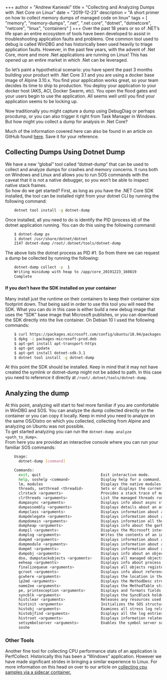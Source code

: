 +++
author = "Andrew Kanieski"
title = "Collecting and Analyzing Dumps with .Net Core on Linux"
date = "2019-12-23"
description = "A short primer on how to collect memory dumps of managed code on linux"
tags = [
    "memory",
    "memory-dumps",
    ".net",
    ".net core",
    "dotnet",
    "dotnetcore",
    "netcore",
    "linux",
    "containers"
]
+++
Over the past 18 years or so of .NET’s life span an entire ecosystem of tools have been developed to assist in troubleshooting application faults and problems. One common tool used to debug is called WinDBG and has historically been used heavily to triage application faults. However, in the past few years, with the advent of .Net Core, more and more .Net applications are running on Linux! This has opened up an entire market in which .Net can be leveraged.  

So let’s paint a hypothetical scenario: you have spent the past 3 months building your product with .Net Core 3.1 and you are using a docker base image of Alpine 3.10.x. You find your application works great, so your team decides its time to ship to production. You deploy your application to your docker host (AKS, ACI, Docker Swarm, etc). You open the flood gates and your users begin to use the application. All seems well until you find your application seems to be locking up.  

Now traditionally you might capture a dump using DebugDiag or perhaps procdump, or you can also trigger it right from Task Manager in Windows. But how might you collect a dump for analysis in .Net Core?  

Much of the information covered here can also be found in an article on GitHub found [here](https://github.com/dotnet/diagnostics/blob/master/documentation/dotnet-dump-instructions.md). Save it for your reference.  

## Collecting Dumps Using Dotnet Dump

We have a new “global” tool called “dotnet-dump” that can be used to collect and analyze dumps for crashes and memory concerns. It runs both on Windows and Linux and allows you to run SOS commands with the caveat that it is not a native debugger, so you won’t be able to inspect native stack frames.  
So how do we get started? First, as long as you have the .NET Core SDK installed, the tool can be installed right from your dotnet CLI by running the following command:  
``` sh
    dotnet tool install -g dotnet-dump
```
Once installed, all you need to do is identify the PID (process id) of the dotnet application running. You can do this using the following command:  
``` sh
    $ dotnet-dump ps  
    1 dotnet /usr/share/dotnet/dotnet
    2147 dotnet-dump /root/.dotnet/tools/dotnet-dump
```
The above lists the dotnet process as PID #1\. So from there we can request a dump be collected by running the following:  
``` sh
    dotnet-dump collect -p  1  
    Writing minidump with heap to /app/core_20191223_160819  
    Complete
```
#### If you don’t have the SDK installed on your container

Many install just the runtime on their containers to keep their container size footprint down. That being said in order to use this tool you will need the SDK. What you can do in this case is either build a new debug image that uses the “SDK” base image that Microsoft publishes, or you can download the SDK directly into the live container. On Debian 10 I used the following commands:  
``` sh
    $ curl https://packages.microsoft.com/config/ubuntu/18.04/packages-microsoft-prod.deb --output packages-microsoft-prod.deb
    $ dpkg -i packages-microsoft-prod.deb
    $ apt-get install apt-transport-https
    $ apt-get update
    $ apt-get install dotnet-sdk-3.1
    $ dotnet tool install -g dotnet-dump
```
At this point the SDK should be installed. Keep in mind that it may not have created the symlink or dotnet-dump might not be added to path. In this case you need to reference it directly at `/root/.dotnet/tools/dotnet-dump`.  

## Analyzing the dump

At this point, analyzing will start to feel more familiar if you are comfortable in WinDBG and SOS. You can analyze the dump collected directly on the container or you can copy it locally. Keep in mind you need to analyze on the same OS/Distro on which you collected, collecting from Alpine and analyzing on Ubuntu was not possible.  
To get started analyzing you can run the `dotnet-dump analyze <path_to_dump>`.  
From here you are provided an interactive console where you can run your familiar SOS commands:  
``` sh
    Usage:
      dotnet-dump [command]

    Commands:
      exit, quit                           Exit interactive mode.
      help, soshelp <command>              Display help for a command.
      lm, modules                          Displays the native modules in the process.
      threads, setthread <threadid>        Sets or displays the current thread id for the SOS commands.
      clrstack <arguments>                 Provides a stack trace of managed code only.
      clrthreads <arguments>               List the managed threads running.
      dumpasync <arguments>                Displays info about async state machines on the garbage-collected heap.
      dumpassembly <arguments>             Displays details about an assembly.
      dumpclass <arguments>                Displays information about a EE class structure at the specified address.
      dumpdelegate <arguments>             Displays information about a delegate.
      dumpdomain <arguments>               Displays information all the AppDomains and all assemblies within the domains.
      dumpheap <arguments>                 Displays info about the garbage-collected heap and collection statistics about objects.
      dumpil <arguments>                   Displays the Microsoft intermediate language (MSIL) that is associated with a managed method.
      dumplog <arguments>                  Writes the contents of an in-memory stress log to the specified file.
      dumpmd <arguments>                   Displays information about a MethodDesc structure at the specified address.
      dumpmodule <arguments>               Displays information about a EE module structure at the specified address.
      dumpmt <arguments>                   Displays information about a method table at the specified address.
      dumpobj <arguments>                  Displays info about an object at the specified address.
      dso, dumpstackobjects <arguments>    Displays all managed objects found within the bounds of the current stack.
      eeheap <arguments>                   Displays info about process memory consumed by internal runtime data structures.
      finalizequeue <arguments>            Displays all objects registered for finalization.
      gcroot <arguments>                   Displays info about references (or roots) to an object at the specified address.
      gcwhere <arguments>                  Displays the location in the GC heap of the argument passed in.
      ip2md <arguments>                    Displays the MethodDesc structure at the specified address in code that has been JIT-compiled.
      name2ee <arguments>                  Displays the MethodTable structure and EEClass structure for the specified type or method in the specified module.
      pe, printexception <arguments>       Displays and formats fields of any object derived from the Exception class at the specified address.
      syncblk <arguments>                  Displays the SyncBlock holder info.
      histclear <arguments>                Releases any resources used by the family of Hist commands.
      histinit <arguments>                 Initializes the SOS structures from the stress log saved in the debuggee.
      histobj <arguments>                  Examines all stress log relocation records and displays the chain of garbage collection relocations that may have led to the address passed in as an argument.
      histobjfind <arguments>              Displays all the log entries that reference an object at the specified address.
      histroot <arguments>                 Displays information related to both promotions and relocations of the specified root.
      setsymbolserver <arguments>          Enables the symbol server support
      soshe
```
### Other Tools

Another fine tool for collecting CPU performance stats of an application is PerfCollect. Historically this has been a “Windows” application. However we have made significant strides in bringing a similar experience to Linux. For more information on this head on over to our article on [collecting cpu samples via a sidecar container.](https://devblogs.microsoft.com/dotnet/collecting-net-core-linux-container-cpu-traces-from-a-sidecar-container/)  
